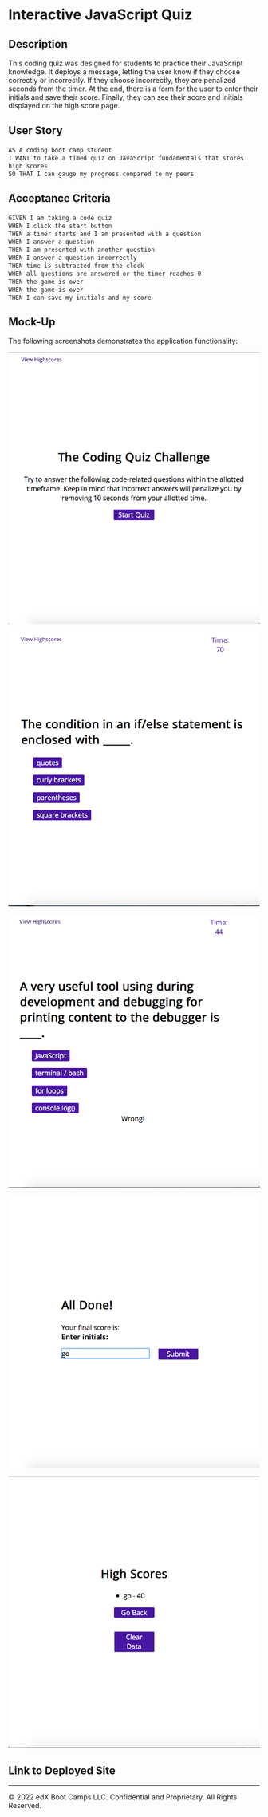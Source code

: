 # Interactive JavaScript Quiz

## Description

This coding quiz was designed for students to practice their JavaScript knowledge. It deploys a message, letting the user know if they choose correctly or incorrectly. If they choose incorrectly, they are penalized seconds from the timer. At the end, there is a form for the user to enter their initials and save their score. Finally, they can see their score and initials displayed on the high score page. 

## User Story

```
AS A coding boot camp student
I WANT to take a timed quiz on JavaScript fundamentals that stores high scores
SO THAT I can gauge my progress compared to my peers
```

## Acceptance Criteria

```
GIVEN I am taking a code quiz
WHEN I click the start button
THEN a timer starts and I am presented with a question
WHEN I answer a question
THEN I am presented with another question
WHEN I answer a question incorrectly
THEN time is subtracted from the clock
WHEN all questions are answered or the timer reaches 0
THEN the game is over
WHEN the game is over
THEN I can save my initials and my score
```

## Mock-Up

The following screenshots demonstrates the application functionality:

![Screenshot of the landing page.](./assets/images/screenshot-landing-page.png)

![Screenshot of question 1](./assets/images/screenshot-first-question.png)

![Screenshot of question 2, displaying "wrong!" message and penalized time](./assets/images/screenshot-question-2.png)

![Screenshot of page where user is prompted to enter initials.](./assets/images/screenshot-initials.png)

![Screenshot of High Scores page.](./assets/images/screenshot-highscores.png)

## Link to Deployed Site


---

© 2022 edX Boot Camps LLC. Confidential and Proprietary. All Rights Reserved.
